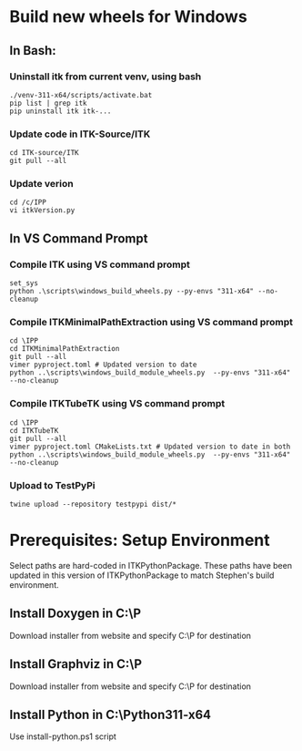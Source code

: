 # Build new wheels for Windows

## In Bash:

### Uninstall itk from current venv, using bash
    ./venv-311-x64/scripts/activate.bat
    pip list | grep itk
    pip uninstall itk itk-...

### Update code in ITK-Source/ITK
    cd ITK-source/ITK
    git pull --all

### Update verion
    cd /c/IPP
    vi itkVersion.py

## In VS Command Prompt

### Compile ITK using VS command prompt
    set_sys
    python .\scripts\windows_build_wheels.py --py-envs "311-x64" --no-cleanup

### Compile ITKMinimalPathExtraction using VS command prompt
    cd \IPP
    cd ITKMinimalPathExtraction
    git pull --all
    vimer pyproject.toml # Updated version to date
    python ..\scripts\windows_build_module_wheels.py  --py-envs "311-x64" --no-cleanup
    
### Compile ITKTubeTK using VS command prompt
    cd \IPP
    cd ITKTubeTK
    git pull --all
    vimer pyproject.toml CMakeLists.txt # Updated version to date in both
    python ..\scripts\windows_build_module_wheels.py  --py-envs "311-x64" --no-cleanup

### Upload to TestPyPi
    twine upload --repository testpypi dist/*

# Prerequisites: Setup Environment
Select paths are hard-coded in ITKPythonPackage.  These paths have been
updated in this version of ITKPythonPackage to match Stephen's build
environment.

## Install Doxygen in C:\P
Download installer from website and specify C:\P for destination

## Install Graphviz in C:\P
Download installer from website and specify C:\P for destination

## Install Python in C:\Python311-x64
Use install-python.ps1 script
